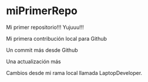 # miPrimerRepo

Mi primer repositorio!!! Yujuuu!!!

Mi primera contribución local para Github

Un commit más desde Github

Una actualización más

Cambios desde mi rama local llamada LaptopDeveloper.
